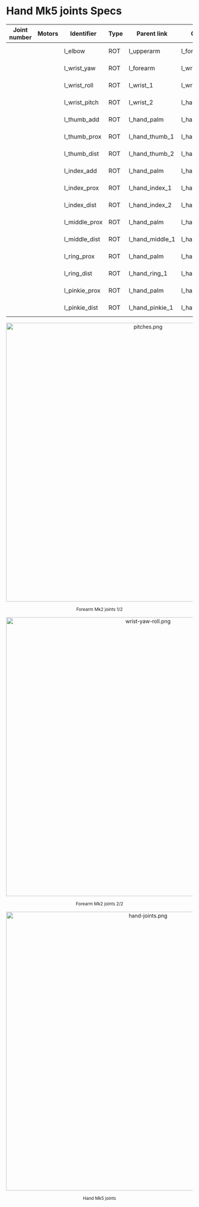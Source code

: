 # Hand Mk5 joints Specs

| Joint number  | Motors | Identifier    | Type | Parent link        | Child link         | Notes           |
|---------------|--------|---------------|------|--------------------|--------------------|-----------------|
|               |        | l_elbow       |  ROT | l_upperarm         | l_forearm          | E1 in figure    |
|               |        | l_wrist_yaw   |  ROT | l_forearm          | l_wrist_1          | W1 in fig.      |
|               |        | l_wrist_roll  |  ROT | l_wrist_1          | l_wrist_2          | W2 in fig.      |
|               |        | l_wrist_pitch |  ROT | l_wrist_2          | l_hand_palm        | W3 in fig.      |
|               |        | l_thumb_add   |  ROT | l_hand_palm        | l_hand_thumb_1     | T1 in fig.      |
|               |        | l_thumb_prox  |  ROT | l_hand_thumb_1     | l_hand_thumb_2     | T2 in fig.      |
|               |        | l_thumb_dist  |  ROT | l_hand_thumb_2     | l_hand_thumb_3     | T3 in fig.      |
|               |        | l_index_add   |  ROT | l_hand_palm        | l_hand_index_1     | I1 in fig.      |
|               |        | l_index_prox  |  ROT | l_hand_index_1     | l_hand_index_2     | I2 in fig.      |
|               |        | l_index_dist  |  ROT | l_hand_index_2     | l_hand_index_3     | I3 in fig.      |
|               |        | l_middle_prox |  ROT | l_hand_palm        | l_hand_middle_1    | M1 in fig.      |
|               |        | l_middle_dist |  ROT | l_hand_middle_1    | l_hand_middle_2    | M2 in fig.      |
|               |        | l_ring_prox   |  ROT | l_hand_palm        | l_hand_ring_1      | R1 in fig.      |
|               |        | l_ring_dist   |  ROT | l_hand_ring_1      | l_hand_ring_2      | R2 in fig.      |
|               |        | l_pinkie_prox |  ROT | l_hand_palm        | l_hand_pinkie_1    | P1 in fig.      |
|               |        | l_pinkie_dist |  ROT | l_hand_pinkie_1    | l_hand_pinkie_2    | P2 in fig.      |


<p align="center">
  <img  src=    "../img/pitches.png"
        title=  "pitches.png"
        width=  "750">
</p>
<p align="center">
  <sub>Forearm Mk2 joints 1/2</sub>
</p>

<p align="center">
  <img  src=    "../img/wrist-yaw-roll.png"
        title=  "wrist-yaw-roll.png"
        width=  "750">
</p>
<p align="center">
  <sub>Forearm Mk2 joints 2/2</sub>
</p>

<p align="center">
  <img  src=    "../img/hand-joints.png"
        title=  "hand-joints.png"
        width=  "750">
</p>
<p align="center">
  <sub>Hand Mk5 joints</sub>
</p>
